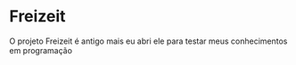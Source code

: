 # Freizeit
O projeto Freizeit é antigo mais eu abri ele para testar meus conhecimentos em programação